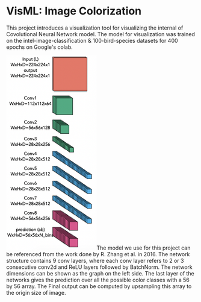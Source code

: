 # VisML: Image Colorization
This project introduces a visualization tool for visualizing the internal of Covolutional Neural Network model. The model for visualization was trained on the intel-image-classification & 100-bird-species datasets for 400 epochs on Google's colab.

<img src="https://github.com/zilixie/VisML-Colorize/blob/master/images/Screen%20Shot%202020-07-12%20at%2010.42.11%20PM.png" width="240">The model we use for this project can be referenced from the work done by R. Zhang et al. in 2016. The network structure contains 9 conv layers, where each conv layer refers to 2 or 3 consecutive conv2d and ReLU layers followed by BatchNorm. The network dimensions can be shown as the graph on the left side. The last layer of the networks gives the prediction over all the possible color classes with a 56 by 56 array. The Final output can be computed by upsampling this array to the origin size of image.


